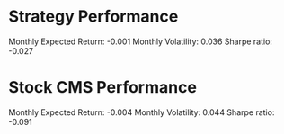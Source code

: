 # Strategy Performance
Monthly Expected Return: -0.001
Monthly Volatility: 0.036
Sharpe ratio: -0.027
# Stock CMS Performance
Monthly Expected Return: -0.004
Monthly Volatility: 0.044
Sharpe ratio: -0.091
